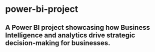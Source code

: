 # power-bi-project
## A Power BI project showcasing how Business Intelligence and analytics drive strategic decision-making for businesses.
